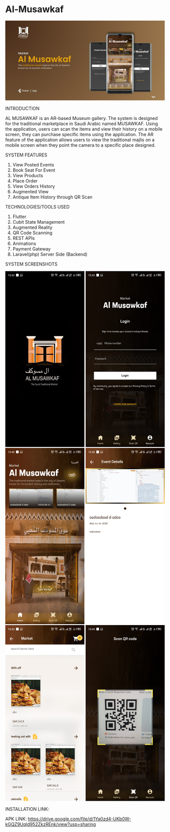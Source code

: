 # Al-Musawkaf
<img src = "Al Musawkaf.jpg" width ="1000" />

INTRODUCTION

AL MUSAWKAF is an AR-based Museum gallery. The system is designed for the traditional marketplace in Saudi Arabic named MUSAWKAF. Using the application, users can scan the items and view their history on a mobile screen, they can purchase specific items using the application. The AR feature of the application allows users to view the traditional majlis on a mobile screen when they point the camera to a specific place designed.

SYSTEM FEATURES

1. View Posted Events
2. Book Seat For Event
3. View Products
4. Place Order
5. View Orders History
6. Augmented View
7. Antique Item History through QR Scan

TECHNOLOGIES/TOOLS USED
1. Flutter
2. Cubit State Management
3. Augmented Reality
4. QR Code Scanning
5. REST APIs
6. Animations
7. Payment Gateway
8. Laravel(php) Server Side (Backend)

SYSTEM SCREENSHOTS

<img src = "1.jpg" width ="250" /> <img src = "2.jpg" width ="250" /> <img src = "3.jpg" width ="250" /> <img src = "4.jpg" width ="250" /> <img src = "5.jpg" width ="250" /> <img src = "6.jpg" width ="250" />

INSTALLATION LINK:

APK LINK: https://drive.google.com/file/d/1Ya0zd4-UKb0W-kGQZ9UqId952ZkzREnk/view?usp=sharing
